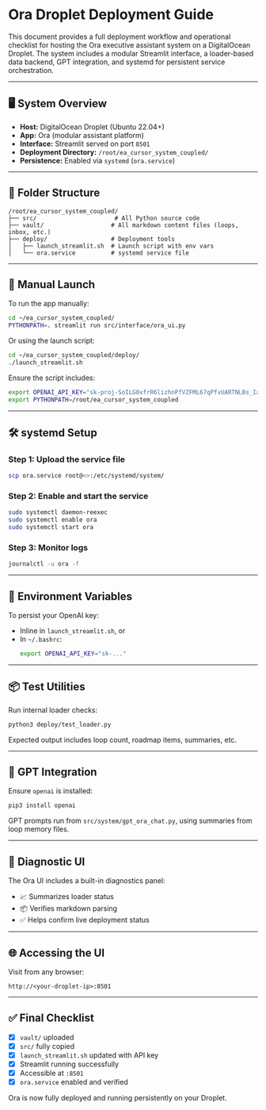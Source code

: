 # Ora Droplet Deployment Guide

This document provides a full deployment workflow and operational checklist for hosting the Ora executive assistant system on a DigitalOcean Droplet. The system includes a modular Streamlit interface, a loader-based data backend, GPT integration, and systemd for persistent service orchestration.

---

## 🖥️ System Overview
- **Host:** DigitalOcean Droplet (Ubuntu 22.04+)
- **App:** Ora (modular assistant platform)
- **Interface:** Streamlit served on port `8501`
- **Deployment Directory:** `/root/ea_cursor_system_coupled/`
- **Persistence:** Enabled via `systemd` (`ora.service`)

---

## 🧱 Folder Structure
```
/root/ea_cursor_system_coupled/
├── src/                      # All Python source code
├── vault/                   # All markdown content files (loops, inbox, etc.)
├── deploy/                  # Deployment tools
│   ├── launch_streamlit.sh  # Launch script with env vars
│   └── ora.service          # systemd service file
```

---

## 🚀 Manual Launch
To run the app manually:
```bash
cd ~/ea_cursor_system_coupled/
PYTHONPATH=. streamlit run src/interface/ora_ui.py
```

Or using the launch script:
```bash
cd ~/ea_cursor_system_coupled/deploy/
./launch_streamlit.sh
```

Ensure the script includes:
```bash
export OPENAI_API_KEY="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"
export PYTHONPATH=/root/ea_cursor_system_coupled
```

---

## 🛠️ systemd Setup
### Step 1: Upload the service file
```bash
scp ora.service root@<>:/etc/systemd/system/
```

### Step 2: Enable and start the service
```bash
sudo systemctl daemon-reexec
sudo systemctl enable ora
sudo systemctl start ora
```

### Step 3: Monitor logs
```bash
journalctl -u ora -f
```

---

## 🔐 Environment Variables
To persist your OpenAI key:
- Inline in `launch_streamlit.sh`, or
- In `~/.bashrc`:
  ```bash
  export OPENAI_API_KEY="sk-..."
  ```

---

## 📦 Test Utilities
Run internal loader checks:
```bash
python3 deploy/test_loader.py
```
Expected output includes loop count, roadmap items, summaries, etc.

---

## 🧠 GPT Integration
Ensure `openai` is installed:
```bash
pip3 install openai
```

GPT prompts run from `src/system/gpt_ora_chat.py`, using summaries from loop memory files.

---

## 🧪 Diagnostic UI
The Ora UI includes a built-in diagnostics panel:
- 📈 Summarizes loader status
- 📦 Verifies markdown parsing
- ✅ Helps confirm live deployment status

---

## 🌐 Accessing the UI
Visit from any browser:
```
http://<your-droplet-ip>:8501
```

---

## ✅ Final Checklist
- [x] `vault/` uploaded
- [x] `src/` fully copied
- [x] `launch_streamlit.sh` updated with API key
- [x] Streamlit running successfully
- [x] Accessible at `:8501`
- [x] `ora.service` enabled and verified

Ora is now fully deployed and running persistently on your Droplet.
